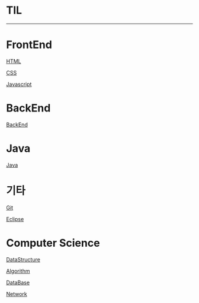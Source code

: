 # TIL
---
<h1>FrontEnd</h1>

[HTML](./FrontEnd/HTML.md)

[CSS](./FrontEnd/CSS.md)

[Javascript](./FrontEnd/Javascript.md)

<h1>BackEnd</h1>

[BackEnd](./BackEnd/README.md)


<h1>Java</h1>

[Java](./Java//Java.md)


<h1>기타</h1>

[Git](./기타/Git.md)

[Eclipse](./기타/Eclipse.md)





<h1> Computer Science </h1>


[DataStructure](./DataStructure/README.md)

[Algorithm](./Algorithm/README.md)


[DataBase](./DataBase/README.md)

[Network](./Network/README.md)